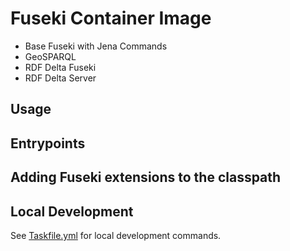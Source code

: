 # Fuseki Container Image

- Base Fuseki with Jena Commands
- GeoSPARQL
- RDF Delta Fuseki
- RDF Delta Server

## Usage

## Entrypoints

## Adding Fuseki extensions to the classpath

## Local Development

See [Taskfile.yml](Taskfile.yml) for local development commands.
